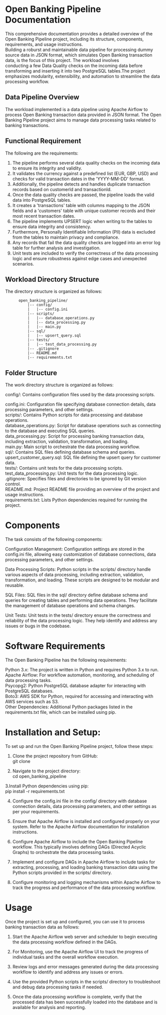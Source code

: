 # Open Banking Pipeline Documentation
This comprehensive documentation provides a detailed overview of the Open Banking Pipeline project, including its structure, components, requirements, and usage instructions.<br>
Building a roburst and maintainable data pipeline for processing dummy source data in JSON format, which simulates Open Banking transaction data, is the focus of this project. The workload involves<br> conducting a few Data Quality checks on the incoming data before transforming and inserting it into two PostgreSQL tables.The project emphasizes modularity, extensibility, and automation to streamline the data processing workflow.<br>

##  Data Pipeline Overview
The workload implemented is a data pipeline using Apache Airflow to process Open Banking transaction data provided in JSON format. The Open Banking Pipeline project aims to manage data processing tasks related to banking transactions.<br>

## Functional Requirement

The following are the requirements:<br>
1. The pipeline performs several data quality checks on the incoming data to ensure its integrity and validity.<br>
2. It validates the currency against a predefined list (EUR, GBP, USD) and checks for valid transaction dates in the 'YYYY-MM-DD' format.<br>
3. Additionally, the pipeline detects and handles duplicate transaction records based on customerId and transactionId.<br>
4. Once the data quality checks are passed, the pipeline loads the valid data into PostgreSQL tables.<br>
5. It creates a 'transactions' table with columns mapping to the JSON fields and a 'customers' table with unique customer records and their most recent transaction dates.<br>
6. The pipeline implements UPSERT logic when writing to the tables to ensure data integrity and consistency.<br>
7. Furthermore, Personally Identifiable Information (PII) data is excluded from the tables to maintain privacy and compliance.<br>
8. Any records that fail the data quality checks are logged into an error log table for further analysis and investigation.<br>
9. Unit tests are included to verify the correctness of the data processing logic and ensure robustness against edge cases and unexpected scenarios.<br>


## Workload Directory Structure
The directory structure is organized as follows:

          open_banking_pipeline/
              |-- config/
              |   |-- config.ini
              |-- scripts/
              |   |-- database_operations.py
              |   |-- data_processing.py
              |   |-- main.py
              |-- sql/
              |   |-- upsert_query.sql
              |-- tests/
              |   |-- test_data_processing.py
              |-- .gitignore
              |-- README.md
              |-- requirements.txt
              

## Folder Structure
The work directory structure is organized as follows:<br>

config/: Contains configuration files used by the data processing scripts.<br>

config.ini: Configuration file specifying database connection details, data processing parameters, and other settings.<br>
scripts/: Contains Python scripts for data processing and database operations.<br>
database_operations.py: Script for database operations such as connecting to the database and executing SQL queries.<br>
data_processing.py: Script for processing banking transaction data, including extraction, validation, transformation, and loading.<br>
main.py: Main script to orchestrate the data processing workflow.<br>
sql/: Contains SQL files defining database schema and queries.<br>
upsert_customer_query.sql: SQL file defining the upsert query for customer data.<br>
tests/: Contains unit tests for the data processing scripts.<br>
test_data_processing.py: Unit tests for the data processing logic.<br>
.gitignore: Specifies files and directories to be ignored by Git version control.<br>
README.md: Project README file providing an overview of the project and usage instructions.<br>
requirements.txt: Lists Python dependencies required for running the project.<br>


# Components
The task consists of the following components:<br>

Configuration Management: Configuration settings are stored in the config.ini file, allowing easy customization of database connections, data processing parameters, and other settings.<br>

Data Processing Scripts: Python scripts in the scripts/ directory handle various aspects of data processing, including extraction, validation, transformation, and loading. These scripts are designed to be modular and reusable.<br>

SQL Files: SQL files in the sql/ directory define database schema and queries for creating tables and performing data operations. They facilitate the management of database operations and schema changes.<br>

Unit Tests: Unit tests in the tests/ directory ensure the correctness and reliability of the data processing logic. They help identify and address any issues or bugs in the codebase.<br>

# Software Requirements
The Open Banking Pipeline has the following requirements:<br>

Python 3.x: The project is written in Python and requires Python 3.x to run.<br>
Apache Airflow: For workflow automation, monitoring, and scheduling of data processing tasks.<br>
Psycopg2: Python PostgreSQL database adapter for interacting with PostgreSQL databases.<br>
Boto3: AWS SDK for Python, required for accessing and interacting with AWS services such as S3.<br>
Other Dependencies: Additional Python packages listed in the requirements.txt file, which can be installed using pip.<br>

# Installation and Setup:
To set up and run the Open Banking Pipeline project, follow these steps:<br>

1. Clone the project repository from GitHub:<br>
   git clone <repository-url><br>
          


2. Navigate to the project directory:<br>
   cd open_banking_pipeline<br>
          


 3.Install Python dependencies using pip:<br>
   pip install -r requirements.txt<br>
          
4. Configure the config.ini file in the config/ directory with database connection details, data processing parameters, and other settings as per your requirements.<br>

5. Ensure that Apache Airflow is installed and configured properly on your system. Refer to the Apache Airflow documentation for installation instructions.<br>

6. Configure Apache Airflow to include the Open Banking Pipeline workflow. This typically involves defining DAGs (Directed Acyclic Graphs) to orchestrate the data processing tasks.<br>

7. Implement and configure DAGs in Apache Airflow to include tasks for extracting, processing, and loading banking transaction data using the Python scripts provided in the scripts/ directory.<br>

8. Configure monitoring and logging mechanisms within Apache Airflow to track the progress and performance of the data processing workflow.<br>

# Usage<br>
Once the project is set up and configured, you can use it to process banking transaction data as follows:<br>

1. Start the Apache Airflow web server and scheduler to begin executing the data processing workflow defined in the DAGs.<br>

2. For Monitoring, use the Apache Airflow UI to track the progress of individual tasks and the overall workflow execution.<br>

3. Review logs and error messages generated during the data processing workflow to identify and address any issues or errors.<br>

4. Use the provided Python scripts in the scripts/ directory to troubleshoot and debug data processing tasks if needed.<br>

5. Once the data processing workflow is complete, verify that the processed data has been successfully loaded into the database and is available for analysis and reporting.<br>
